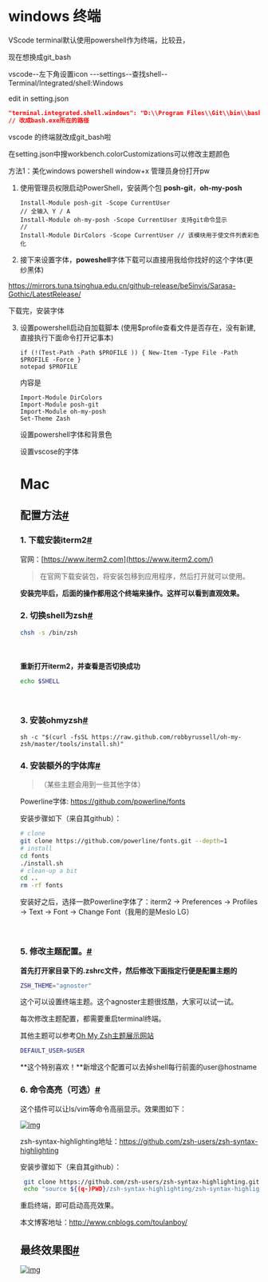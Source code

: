 # windows 终端



VScode terminal默认使用powershell作为终端，比较丑，

现在想换成git_bash

vscode--左下角设置icon ---settings--查找shell--Terminal/Integrated/shell:Windows

edit in setting.json

```json 
"terminal.integrated.shell.windows": "D:\\Program Files\\Git\\bin\\bash.exe",
// 改成bash.exe所在的路径
```

vscode 的终端就改成git_bash啦

在setting.json中搜workbench.colorCustomizations可以修改主题颜色



方法1：美化windows powershell  window+x 管理员身份打开pw

1. 使用管理员权限启动PowerShell，安装两个包 **posh-git**，**oh-my-posh**

   ```
   Install-Module posh-git -Scope CurrentUser
   // 全输入 Y / A
   Install-Module oh-my-posh -Scope CurrentUser 支持git命令显示
   // 
   Install-Module DirColors -Scope CurrentUser // 该模块用于使文件列表彩色化
   ```

2. 接下来设置字体，**poweshell**字体下载可以直接用我给你找好的这个字体(更纱黑体)

https://mirrors.tuna.tsinghua.edu.cn/github-release/be5invis/Sarasa-Gothic/LatestRelease/

下载完，安装字体

3. 设置powershell启动自加载脚本  (使用$profile查看文件是否存在，没有新建, 直接执行下面命令打开记事本)

   ```
   if (!(Test-Path -Path $PROFILE )) { New-Item -Type File -Path $PROFILE -Force }
   notepad $PROFILE
   ```

   内容是

   ```
   Import-Module DirColors
   Import-Module posh-git
   Import-Module oh-my-posh
   Set-Theme Zash
   ```

   设置powershell字体和背景色

   设置vscose的字体

   # Mac
   
   ## 配置方法[#](https://www.cnblogs.com/toulanboy/p/9609365.html#配置方法)
   
   ### 1. 下载安装iterm2[#](https://www.cnblogs.com/toulanboy/p/9609365.html#1-下载安装iterm2)
   
   官网：[https://www.iterm2.com](https://www.iterm2.com/)
   
   > 在官网下载安装包，将安装包移到应用程序，然后打开就可以使用。
   
   **安装完毕后，后面的操作都用这个终端来操作。这样可以看到直观效果。**
   
   ### 2. 切换shell为zsh[#](https://www.cnblogs.com/toulanboy/p/9609365.html#2-切换shell为zsh)
   
   ```bash
   chsh -s /bin/zsh
   ```
   
   　　
   
   **重新打开iterm2，并查看是否切换成功**
   
   ```bash
   echo $SHELL
   ```
   
   　　
   
   ### 3. 安装ohmyzsh[#](https://www.cnblogs.com/toulanboy/p/9609365.html#3-安装ohmyzsh)
   
   ```
   sh -c "$(curl -fsSL https://raw.github.com/robbyrussell/oh-my-zsh/master/tools/install.sh)"
   ```
   
   ### 4. 安装额外的字体库[#](https://www.cnblogs.com/toulanboy/p/9609365.html#4-安装额外的字体库)
   
   > （某些主题会用到一些其他字体）　
   
   Powerline字体: https://github.com/powerline/fonts
   
   安装步骤如下（来自其github）：
   
   ```bash
   # clone
   git clone https://github.com/powerline/fonts.git --depth=1
   # install
   cd fonts
   ./install.sh
   # clean-up a bit
   cd ..
   rm -rf fonts
   ```
   
   安装好之后，选择一款Powerline字体了：iterm2 -> Preferences -> Profiles -> Text -> Font -> Change Font（我用的是Meslo LG）
   
   　
   
   ### 5. 修改主题配置。[#](https://www.cnblogs.com/toulanboy/p/9609365.html#5-修改主题配置。)
   
   **首先打开家目录下的.zshrc文件，然后修改下面指定行便是配置主题的**
   
   ```bash
   ZSH_THEME="agnoster"
   ```
   
   这个可以设置终端主题。这个agnoster主题很炫酷，大家可以试一试。
   
   每次修改主题配置，都需要重启terminal终端。
   
   其他主题可以参考[Oh My Zsh主题展示网站](https://github.com/robbyrussell/oh-my-zsh/wiki/Themes)
   
   ```bash
   DEFAULT_USER=$USER
   ```
   
   **这个特别喜欢！**新增这个配置可以去掉shell每行前面的user@hostname
   
   ### 6. 命令高亮（可选）[#](https://www.cnblogs.com/toulanboy/p/9609365.html#6-命令高亮（可选）)
   
   这个插件可以让ls/vim等命令高丽显示。效果图如下：
   
   [![img](https://images2018.cnblogs.com/blog/1265675/201809/1265675-20180908153625234-926492033.png)](https://images2018.cnblogs.com/blog/1265675/201809/1265675-20180908153625234-926492033.png)
   
   zsh-syntax-highlighting地址：https://github.com/zsh-users/zsh-syntax-highlighting
   
   安装步骤如下（来自其github）：
   
   ```bash
    git clone https://github.com/zsh-users/zsh-syntax-highlighting.git
    echo "source ${(q-)PWD}/zsh-syntax-highlighting/zsh-syntax-highlighting.zsh" >> ${ZDOTDIR:-$HOME}/.zshrc
   ```
   
   重启终端，即可启动高亮效果。
   
   本文博客地址：http://www.cnblogs.com/toulanboy/
   
   ## 最终效果图[#](https://www.cnblogs.com/toulanboy/p/9609365.html#最终效果图)
   
   [![img](https://images2018.cnblogs.com/blog/1265675/201809/1265675-20180908153645930-642651741.png)](https://images2018.cnblogs.com/blog/1265675/201809/1265675-20180908153645930-642651741.png)